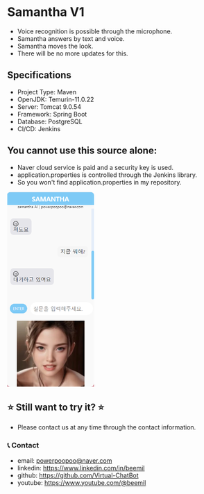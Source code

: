 # Samantha V1

* Voice recognition is possible through the microphone.
* Samantha answers by text and voice.
* Samantha moves the look.
* There will be no more updates for this.

## Specifications
* Project Type: Maven
* OpenJDK: Temurin-11.0.22
* Server: Tomcat 9.0.54
* Framework: Spring Boot
* Database: PostgreSQL
* CI/CD: Jenkins

## You cannot use this source alone:
* Naver cloud service is paid and a security key is used.
* application.properties is controlled through the Jenkins library.
* So you won't find application.properties in my repository.

<img src="./app.png" alt="Streaming App" width="200"/>

## ⭐ Still want to try it? ⭐
* Please contact us at any time through the contact information.

### 📞 Contact

* email: powerpoopoo@naver.com
* linkedin: https://www.linkedin.com/in/beemil
* github: https://github.com/Virtual-ChatBot
* youtube: https://www.youtube.com/@beemil
